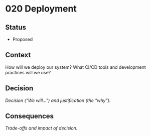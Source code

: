 # 020 Deployment

## Status

- Proposed

## Context

How will we deploy our system? What CI/CD tools and development practices will we use?

## Decision

_Decision ("We will...") and justification (the "why”)._

## Consequences

_Trade-offs and impact of decision._

